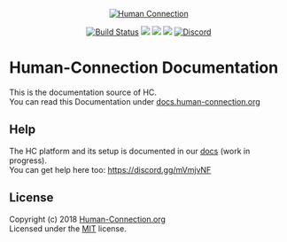 <p align="center">
  <a href="https://human-connection.org"><img align="center" src="https://human-connection.org/wp-content/uploads/2017/11/human-connection-logo.svg" alt="Human Connection" /></a>
</p>


<p align="center">
  <a href="https://travis-ci.org/Human-Connection/Documentation"><img src="https://img.shields.io/travis/Human-Connection/Documentation/master.svg" alt="Build Status" /></a>
  <a href="https://david-dm.org/human-Connection/webapp"><img src="https://img.shields.io/david/human-connection/documentation.svg" "Dependencies" /></a>
  <a href="https://github.com/Human-Connection/Documentation/blob/develop/LICENSE.md"><img src="https://img.shields.io/badge/license-MIT-green.svg" "MIT" /></a>
  <a href="https://app.fossa.io/projects/git%2Bgithub.com%2FHuman-Connection%2FDocumentation?ref=badge_shield" alt="FOSSA Status"><img src="https://app.fossa.io/api/projects/git%2Bgithub.com%2FHuman-Connection%2FDocumentation.svg?type=shield"/></a>
  <a href="https://discord.gg/NgVpvx9" alt="Discord Channel">
<img src="https://img.shields.io/discord/443107904757694465.svg" alt="Discord" /></a>
</p>

# Human-Connection Documentation
This is the documentation source of HC.<br />
You can read this Documentation under [docs.human-connection.org](https://docs.human-connection.org)<br />

## Help
The HC platform and its setup is documented in our [docs](https://docs.human-connection.org/) (work in progress).<br />
You can get help here too: https://discord.gg/mVmjvNF<br />

## License 
Copyright (c) 2018 [Human-Connection.org](https://human-connection.org)<br />
Licensed under the [MIT](https://github.com/Human-Connection/WebApp/blob/develop/LICENSE.md) license.<br />
